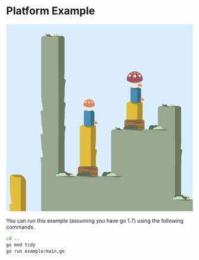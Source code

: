 # Platform Example

![sample](internal/output/wave.png?raw=true)

You can run this example (assuming you have go 1.7) using the following commands.

```bash
cd ..
go mod tidy
go run example/main.go
```


